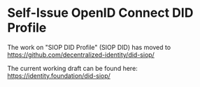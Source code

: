 # Self-Issue OpenID Connect DID Profile

The work on "SIOP DID Profile" (SIOP DID) has moved to https://github.com/decentralized-identity/did-siop/

The current working draft can be found here: https://identity.foundation/did-siop/
 
